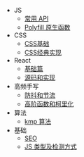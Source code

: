 - JS
  - [常用 API](docs/JS/常用API.md)
  - [Polyfill 原生函数](docs/JS/Polyfill原生函数.md)
- CSS
  - [CSS基础](docs/CSS/CSS基础.md)
  - [CSS经典实现](docs/CSS/CSS实现.md)
- React
  - [基础篇](docs/React/基础篇.md)
  - [源码和实现](docs/React/源码和实现.md)
- 高频手写
  - [防抖和节流](docs/高频手写/防抖和节流.md)
  - [高阶函数和柯里化](docs/高频手写/高阶函数和柯里化.md)
- 算法
  - [kmp 算法](docs/算法/kmp算法.md)
- 基础
  - [SEO](docs/基础/SEO.md)
  - [JS 类型及检测方式](docs/基础/类型及检测方式.md)
